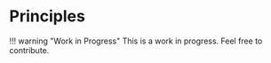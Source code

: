 # Principles

!!! warning "Work in Progress"
    This is a work in progress. Feel free to contribute.